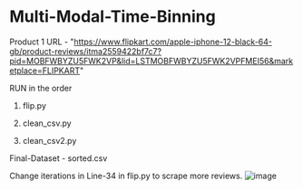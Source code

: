 # Multi-Modal-Time-Binning
Product 1 URL - "https://www.flipkart.com/apple-iphone-12-black-64-gb/product-reviews/itma2559422bf7c7?pid=MOBFWBYZU5FWK2VP&lid=LSTMOBFWBYZU5FWK2VPFMEI56&marketplace=FLIPKART"

RUN in the order

1) flip.py

2) clean_csv.py

3) clean_csv2.py

Final-Dataset - sorted.csv


Change iterations in Line-34 in flip.py to scrape more reviews.
![image](https://github.com/Aditya060/Multi-Modal-Time-Binning/assets/51037240/e082a03b-4f7c-4cce-9aa5-da5f9e7eb024)

